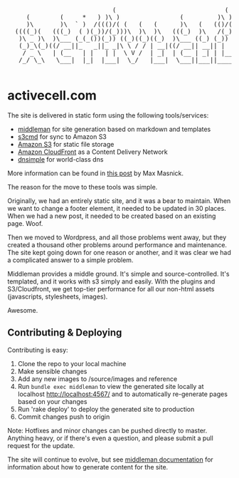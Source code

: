 <pre>
                            (                             (     (     
     (        (     *   ) )\ )                (         )\ )  )\ )  
     )\       )\  ` )  /((()/( (   (   (      )\   (   (()/( (()/(  
  ((((_)(   (((_)  ( )(_))/(_)))\  )\  )\   (((_)  )\   /(_)) /(_)) 
   )\ _ )\  )\___ (_(_())(_)) ((_)((_)((_)  )\___ ((_) (_))  (_))   
   (_)_\(_)((/ __||_   _||_ _|\ \ / / | __|((/ __|| __|| |   | |    
    / _ \   | (__   | |   | |  \ V /  | _|  | (__ | _| | |__ | |__  
   /_/ \_\   \___|  |_|  |___|  \_/   |___|  \___||___||____||____|

</pre>

activecell.com
==============

The site is delivered in static form using the following tools/services:

* [middleman](http://middlemanapp.com/) for site generation based on markdown and templates
* [s3cmd](http://s3tools.org/s3cmd) for sync to Amazon S3
* [Amazon S3](http://aws.amazon.com/s3/) for static file storage
* [Amazon CloudFront](http://aws.amazon.com/cloudfront/) as a Content Delivery Network
* [dnsimple](http://dnsimple.com) for world-class dns

More information can be found in [this post](http://www.maxmasnick.com/2012/01/21/jekyll_s3_cloudfront/) by Max Masnick.

The reason for the move to these tools was simple. 

Originally, we had an entirely static site, and it was a bear to maintain. When we want to change a footer element, it needed to be updated in 30 places. When we had a new post, it needed to be created based on an existing page. Woof.

Then we moved to Wordpress, and all those problems went away, but they created a thousand other problems around performance and maintenance. The site kept going down for one reason or another, and it was clear we had a complicated answer to a simple problem.

Middleman provides a middle ground. It's simple and source-controlled. It's templated, and it works with s3 simply and easily. With the plugins and S3/Cloudfront, we get top-tier performance for all our non-html assets (javascripts, stylesheets, images).

Awesome.

Contributing & Deploying
------------------------

Contributing is easy:

1. Clone the repo to your local machine
1. Make sensible changes
1. Add any new images to /source/images and reference
1. Run `bundle exec middleman` to view the generated site locally at localhost [http://localhost:4567/](http://localhost:4567/) and to automatically re-generate pages based on your changes
1. Run 'rake deploy' to deploy the generated site to production
1. Commit changes push to origin

Note: Hotfixes and minor changes can be pushed directly to master. Anything heavy, or if there's even a question, and please submit a pull request for the update.

The site will continue to evolve, but see [middleman documentation](http://middlemanapp.com/) for information about how to generate content for the site.